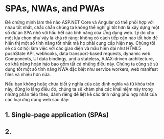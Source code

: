 # SPAs, NWAs, and PWAs 

Để chứng minh làm thế nào ASP.NET Core và Angular có thể phối hợp với nhau tốt nhất, chắc chắn chúng ta không thể nghĩ gì tốt hơn là xây dựng một số dự án SPA nhỏ với hầu hết các tính năng của Ứng dụng web. Lý do cho một lựa chọn như vậy là khá rõ ràng: không có cách tiếp cận nào tốt hơn để hiển thị một số tính năng tốt nhất mà họ phải cung cấp hiện nay. Chúng tôi sẽ có cơ hội làm việc với các giao diện và mẫu hiện đại như HTML5 pushState API, webhooks, data transport-based requests, dynamic web Components, UI data bindings, and a stateless, AJAX-driven architecture, có khả năng hoàn hảo bao gồm tất cả những điều này. Chúng ta cũng sẽ sử dụng tốt một số tính năng NWA đặc biệt như service workers, web manifest files và nhiều hơn nữa.

Nếu bạn không hoặc chưa biết ý nghĩa của các định nghĩa và từ khóa trên này, đừng lo lắng điều đó, chúng ta sẽ khám phá các khái niệm này trong những phần tiếp theo, dành riêng để liệt kê các tính năng phù hợp nhất của các loại ứng dụng web sau đây:

## 1. Single-page application (SPAs)

## 2. 
